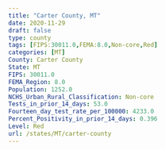 ```yaml
---
title: "Carter County, MT"
date: 2020-11-29
draft: false
type: county
tags: [FIPS:30011.0,FEMA:8.0,Non-core,Red]
categories: [MT]
County: Carter County
State: MT
FIPS: 30011.0
FEMA_Region: 8.0
Population: 1252.0
NCHS_Urban_Rural_Classification: Non-core
Tests_in_prior_14_days: 53.0
Fourteen_day_test_rate_per_100000: 4233.0
Percent_Positivity_in_prior_14_days: 0.396
Level: Red
url: /states/MT/carter-county
---
```



